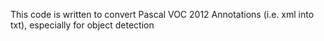 This code is written to convert Pascal VOC 2012 Annotations (i.e. xml into txt), especially for object detection
